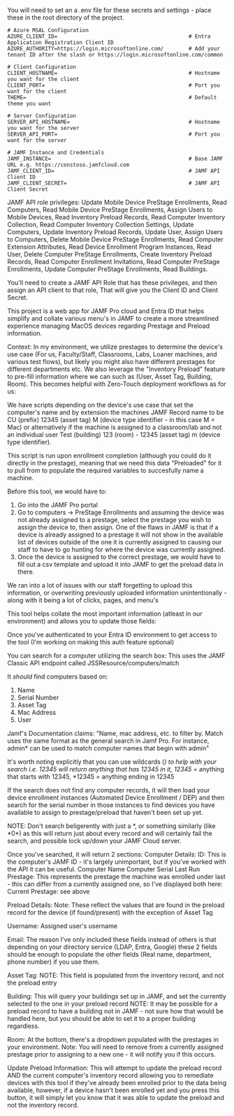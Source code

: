 You will need to set an a .env file for these secrets and settings - place these in the root directory of the project.

```env
# Azure MSAL Configuration
AZURE_CLIENT_ID=                                          # Entra Application Registration Client ID
AZURE_AUTHORITY=https://login.microsoftonline.com/        # Add your tenant ID after the slash or https://login.microsoftonline.com/common

# Client Configuration
CLIENT_HOSTNAME=                                          # Hostname you want for the client
CLIENT_PORT=                                              # Port you want for the client
THEME=                                                    # Default theme you want

# Server Configuration
SERVER_API_HOSTNAME=                                      # Hostname you want for the server
SERVER_API_PORT=                                          # Port you want for the server

# JAMF Instance and Credentials
JAMF_INSTANCE=                                            # Base JAMF URL e.g. https://constoso.jamfcloud.com
JAMF_CLIENT_ID=                                           # JAMF API Client ID
JAMF_CLIENT_SECRET=                                       # JAMF API Client Secret
```

JAMF API role privileges:
Update Mobile Device PreStage Enrollments, Read Computers, Read Mobile Device PreStage Enrollments, Assign Users to Mobile Devices, Read Inventory Preload Records, Read Computer Inventory Collection, Read Computer Inventory Collection Settings, Update Computers, Update Inventory Preload Records, Update User, Assign Users to Computers, Delete Mobile Device PreStage Enrollments, Read Computer Extension Attributes, Read Device Enrollment Program Instances, Read User, Delete Computer PreStage Enrollments, Create Inventory Preload Records, Read Computer Enrollment Invitations, Read Computer PreStage Enrollments, Update Computer PreStage Enrollments, Read Buildings.

You'll need to create a JAMF API Role that has these privileges, and then assign an API client to that role, That will give you the Client ID and Client Secret.

This project is a web app for JAMF Pro cloud and Entra ID that helps simplify and collate various menu's in JAMF to create a more streamlined experience managing MacOS devices regarding Prestage and Preload information.

Context:
In my environment, we utilize prestages to determine the device's use case (For us, Faculty/Staff, Classrooms, Labs, Loaner machines, and various test flows), but likely you might also have different prestages for different departments etc.
We also leverage the "Inventory Preload" feature to pre-fill information where we can such as (User, Asset Tag, Building, Room). This becomes helpful with Zero-Touch deployment workflows as for us:

We have scripts depending on the device's use case that set the computer's name and by extension the machines JAMF Record name to be CU (prefix) 12345 (asset tag) M (device type identifier - in this case M = Mac) or alternatively if the machine is assigned to a classroom/lab and not an individual user Test (building) 123 (room) - 12345 (asset tag) m (device type identifier).

This script is run upon enrollment completion (although you could do it directly in the prestage), meaning that we need this data "Preloaded" for it to pull from to populate the required variables to succesfully name a machine.

Before this tool, we would have to:

1. Go into the JAMF Pro portal
2. Go to computers -> PreStage Enrollments and assuming the device was not already assigned to a prestage, select the prestage you wish to assign the device to, then assign. One of the flaws in JAMF is that if a device is already assigned to a prestage it will not show in the available list of devices outside of the one it is currently assigned to causing our staff to have to go hunting for where the device was currently assigned.
3. Once the device is assigned to the correct prestage, we would have to fill out a csv template and upload it into JAMF to get the preload data in there.

We ran into a lot of issues with our staff forgetting to upload this information, or overwriting previously uploaded information unintentionally - along with it being a lot of clicks, pages, and menu's

This tool helps collate the most important information (atleast in our environment) and allows you to update those fields:

Once you've authenticated to your Entra ID environment to get access to the tool (I'm working on making this auth feature optional)

You can search for a computer utilizing the search box:
This uses the JAMF Classic API endpoint called JSSResource/computers/match

It _should_ find computers based on:

1. Name
2. Serial Number
3. Asset Tag
4. Mac Address
5. User

Jamf's Documentation claims:
"Name, mac address, etc. to filter by. Match uses the same format as the general search in Jamf Pro. For instance, admin\* can be used to match computer names that begin with admin"

It's worth noting explicitly that you can use wildcards (*) to help with your search
i.e. *12345* will return anything that has 12345 in it, 12345* = anything that starts with 12345, \*12345 = anything ending in 12345

If the search does not find any computer records, it will then load your device enrollment instances (Automated Device Enrollment / DEP) and then search for the serial number in those instances to find devices you have available to assign to prestage/preload that haven't been set up yet.

NOTE: Don't search beligerently with just a *, or something similarly (like *0\*) as this will return just about every record and will certainly fail the search, and possible lock up/down your JAMF Cloud server.

Once you've searched, it will return 2 sections:
Computer Details:
  ID: This is the computer's JAMF ID - it's largely unimportant, but if you've worked with the API it can be useful.
  Computer Name
  Computer Serial
  Last Run Prestage: This represents the prestage the machine was enrolled under last - this can differ from a currently assigned one, so I've displayed both here:
  Current Prestage: see above

Preload Details:
  Note: These reflect the values that are found in the preload record for the device (if found/present) with the exception of Asset Tag

  Username: Assigned user's username

  Email: The reason I've only included these fields instead of others is that depending on your directory service (LDAP, Entra, Google) these 2 fields should be enough to populate the other fields (Real name, department, phone number) if you use them.

  Asset Tag: NOTE: This field is populated from the inventory record, and not the preload entry

  Building: This will query your buildings set up in JAMF, and set the currently selected to the one in your preload record
  NOTE: It may be possible for a preload record to have a building not in JAMF - not sure how that would be handled here, but you should be able to set it to a proper building regardless.

  Room:
  At the bottom, there's a dropdown populated with the prestages in your environment.
  Note: You will need to remove from a currently assigned prestage prior to assigning to a new one - it will notify you if this occurs.

  Update Preload Information:
  This will attempt to update the preload record AND the current computer's inventory record allowing you to remediate devices with this tool if they've already been enrolled prior to the data being available, however, if a device hasn't been enrolled yet and you press this button, it will simply let you know that it was able to update the preload and not the inventory record.